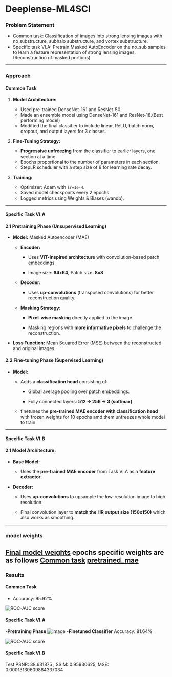 # Deeplense-ML4SCI
### Problem Statement
- Common task: Classification of images into strong lensing images with no substructure, subhalo substructure, and vortex substructure.
- Specific task VI.A: Pretrain Masked AutoEncoder on the no_sub samples to learn a feature representation of strong lensing images.(Reconstruction of masked portions) 
---
### Approach
#### Common Task
1. **Model Architecture:**  
   - Used pre-trained DenseNet-161 and ResNet-50.
   - Made an ensemble model using DenseNet-161 and ResNet-18.(Best performing model)
   - Modified the final classifier to include linear, ReLU, batch norm, dropout, and output layers for 3 classes.  

2. **Fine-Tuning Strategy:**  
   - **Progressive unfreezing** from the classifier to earlier layers, one section at a time.  
   - Epochs proportional to the number of parameters in each section.  
   - StepLR scheduler with a step size of 8 for learning rate decay.  

3. **Training:**  
   - Optimizer: Adam with `lr=1e-4`.  
   - Saved model checkpoints every 2 epochs.  
   - Logged metrics using Weights & Biases (wandb).
------
#### Specific Task VI.A
#### **2.1 Pretraining Phase (Unsupervised Learning)**

-   **Model:** Masked Autoencoder (MAE)
    
    -   **Encoder:**
        
        -   Uses **ViT-inspired architecture** with convolution-based patch embeddings.
            
        -   Image size: **64x64**, Patch size: **8x8**
            
    -   **Decoder:**
        
        -   Uses **up-convolutions** (transposed convolutions) for better reconstruction quality.
            
    -   **Masking Strategy:**
        
        -   **Pixel-wise masking** directly applied to the image.
            
        -   Masking regions with **more informative pixels** to challenge the reconstruction.
            
-   **Loss Function:** Mean Squared Error (MSE) between the reconstructed and original images.

#### **2.2 Fine-tuning Phase (Supervised Learning)**

-   **Model:**
        
    -   Adds a **classification head** consisting of:
        
        -   Global average pooling over patch embeddings.
            
        -   Fully connected layers: **512 → 256 → 3 (softmax)**
    -   finetunes the **pre-trained MAE encoder with classification head** with frozen weights for 10 epochs amd them unfreezes whole model to train
----
#### Specific Task VI.B

#### **2.1 Model Architecture:**

-   **Base Model:**
    
    -   Uses the **pre-trained MAE encoder** from Task VI.A as a **feature extractor**.
        
-   **Decoder:**
    
    -   Uses **up-convolutions** to upsample the low-resolution image to high resolution.
        
    -   Final convolution layer to **match the HR output size (150x150)** which also works as smoothing.

---
### model weights
[Final model weights](https://www.kaggle.com/models/akhilblanc/model-weights/)
epochs specific weights are as follows
[Common task](https://www.kaggle.com/models/akhilblanc/lens_classifcation/)
[pretrained_mae](https://www.kaggle.com/models/akhilblanc/pretrained-mae/)
---
### Results
#### Common Task
- Accuracy: 95.92%

![ROC-AUC score](https://github.com/user-attachments/assets/671ab52d-117d-4f96-8be3-b56512604686)

#### Specific Task VI.A
-**Pretraining Phase**
![image](https://github.com/user-attachments/assets/b9d80ad0-bcae-4525-9229-4ab854bea102)
-**Finetuned Classifier**
Accuracy: 81.64%

![ROC-AUC score](https://github.com/user-attachments/assets/7ad0df04-66de-4558-ae2e-698c9ac41e80)

#### Specific Task VI.B
Test PSNR: 38.631875 , SSIM: 0.95930625, MSE: 0.00013130609884337034

